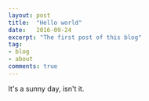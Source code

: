 ```yaml
---
layout: post
title:  "Hello world"
date:   2016-09-24
excerpt: "The first post of this blog"
tag:
- blog
- about
comments: true
---
```


It's a sunny day, isn't it.